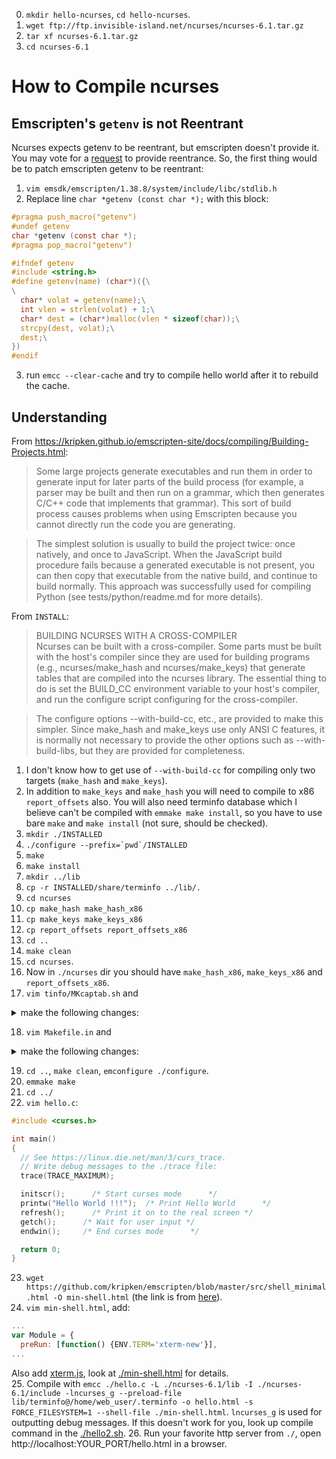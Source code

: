 0. `mkdir hello-ncurses`, `cd hello-ncurses`.
1. `wget ftp://ftp.invisible-island.net/ncurses/ncurses-6.1.tar.gz`
2. `tar xf ncurses-6.1.tar.gz`
3. `cd ncurses-6.1`

# How to Compile ncurses

## Emscripten's `getenv` is not Reentrant

Ncurses expects getenv to be reentrant, but emscripten doesn't provide it.
You may vote for a [request](https://github.com/kripken/emscripten/issues/6778) to provide reentrance.
So, the first thing would be to patch emscripten getenv to be reentrant:
1) `vim emsdk/emscripten/1.38.8/system/include/libc/stdlib.h`
2) Replace line `char *getenv (const char *);` with this block:
```c
#pragma push_macro("getenv")
#undef getenv
char *getenv (const char *);
#pragma pop_macro("getenv")

#ifndef getenv
#include <string.h>
#define getenv(name) (char*)({\
\
  char* volat = getenv(name);\
  int vlen = strlen(volat) + 1;\
  char* dest = (char*)malloc(vlen * sizeof(char));\
  strcpy(dest, volat);\
  dest;\
})
#endif
```
3. run `emcc --clear-cache` and try to compile hello world after it to rebuild the cache.

## Understanding

From https://kripken.github.io/emscripten-site/docs/compiling/Building-Projects.html:
> Some large projects generate executables and run them in order to generate input for later parts of the build process (for example, a parser may be built and then run on a grammar, which then generates C/C++ code that implements that grammar). This sort of build process causes problems when using Emscripten because you cannot directly run the code you are generating.

> The simplest solution is usually to build the project twice: once natively, and once to JavaScript. When the JavaScript build procedure fails because a generated executable is not present, you can then copy that executable from the native build, and continue to build normally. This approach was successfully used for compiling Python (see tests/python/readme.md for more details).

From `INSTALL`:
> BUILDING NCURSES WITH A CROSS-COMPILER  
  Ncurses can be built with a cross-compiler.  Some parts must be built
  with the host's compiler since they are used for building programs
  (e.g., ncurses/make_hash and ncurses/make_keys) that generate tables
  that are compiled into the ncurses library.  The essential thing to do
  is set the BUILD_CC environment variable to your host's compiler, and
  run the configure script configuring for the cross-compiler.

>  The configure options --with-build-cc, etc., are provided to make this
  simpler.  Since make_hash and make_keys use only ANSI C features, it
  is normally not necessary to provide the other options such as
  --with-build-libs, but they are provided for completeness.

1. I don't know how to get use of `--with-build-cc` for compiling only two targets (`make_hash` and `make_keys`).
2. In addition to `make_keys` and `make_hash` you will need to compile to x86 `report_offsets` also.
You will also need terminfo database which I believe can't be compiled with `emmake make install`, so you have to use bare `make` and `make install` (not sure, should be checked).
3. `mkdir ./INSTALLED`
4. ``./configure --prefix=`pwd`/INSTALLED``
5. `make`
6. `make install`
7. `mkdir ../lib`
8. `cp -r INSTALLED/share/terminfo ../lib/.`
9. `cd ncurses`
10. `cp make_hash make_hash_x86`
11. `cp make_keys make_keys_x86`
12. `cp report_offsets report_offsets_x86`
13. `cd ..`
14. `make clean`
15. `cd ncurses`.
16. Now in `./ncurses` dir you should have `make_hash_x86`, `make_keys_x86` and `report_offsets_x86`.
17. `vim tinfo/MKcaptab.sh` and
<details>
  <summary>make the following changes:</summary>

```sh-session
./make_hash 1 info $OPT1 <$DATA
./make_hash 3 cap  $OPT1 <$DATA
```
replace on:
```sh-session
./make_hash_x86 1 info $OPT1 <$DATA
./make_hash_x86 3 cap  $OPT1 <$DATA
```
</details>

18. `vim Makefile.in` and
<details>
  <summary>make the following changes:</summary>

```sh-session
init_keytry.h: make_keys$(BUILD_EXEEXT) keys.list
  ./make_keys$(BUILD_EXEEXT) keys.list > $@
```
replace on:
```sh-session
init_keytry.h: make_keys$(BUILD_EXEEXT) keys.list
  ./make_keys_x86$(BUILD_EXEEXT) keys.list > $@
```
and
```sh-session
report_offsets$(BUILD_EXEEXT) : \
    $(srcdir)/report_offsets.c
  $(BUILD_CC) -o $@ $(BUILD_CPPFLAGS) $(BUILD_CCFLAGS) $(srcdir)/report_offsets.c $(BUILD_LDFLAGS) $(BUILD_LIBS)
  ./report_offsets$(BUILD_EXEEXT)
```
replace on:
```sh-session
report_offsets$(BUILD_EXEEXT) : \
    $(srcdir)/report_offsets.c
  $(BUILD_CC) -o $@ $(BUILD_CPPFLAGS) $(BUILD_CCFLAGS) $(srcdir)/report_offsets.c $(BUILD_LDFLAGS) $(BUILD_LIBS)
  ./report_offsets_x86$(BUILD_EXEEXT)
```
</details>

19. `cd ..`, `make clean`, `emconfigure ./configure`.
20. `emmake make`
21. `cd ../`
22. `vim hello.c`:
```c
#include <curses.h>

int main()
{
  // See https://linux.die.net/man/3/curs_trace.
  // Write debug messages to the ./trace file:
  trace(TRACE_MAXIMUM); 

  initscr();      /* Start curses mode      */
  printw("Hello World !!!");  /* Print Hello World      */
  refresh();      /* Print it on to the real screen */
  getch();      /* Wait for user input */
  endwin();     /* End curses mode      */

  return 0;
}
```
23. `wget https://github.com/kripken/emscripten/blob/master/src/shell_minimal.html -O min-shell.html` (the link is from [here](https://kripken.github.io/emscripten-site/docs/compiling/Deploying-Pages.html)).
24. `vim min-shell.html`, add:
```js
...
var Module = {
  preRun: [function() {ENV.TERM='xterm-new'}],
...
```
Also add [xterm.js](https://github.com/xtermjs/xterm.js), look at [./min-shell.html](./min-shell.html) for details.  
25. Compile with `emcc ./hello.c -L ./ncurses-6.1/lib -I ./ncurses-6.1/include -lncurses_g --preload-file lib/terminfo@/home/web_user/.terminfo -o hello.html -s FORCE_FILESYSTEM=1 --shell-file ./min-shell.html`. `lncurses_g` is used for outputting debug messages. If this doesn't work for you, look up compile command in the [./hello2.sh](./hello2.sh).
26. Run your favorite http server from `./`, open http://localhost:YOUR_PORT/hello.html in a browser.
